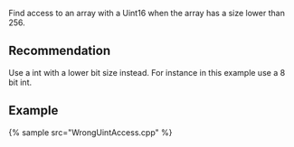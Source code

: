 Find access to an array with a Uint16 when the array has a size lower than 256.


## Recommendation
Use a int with a lower bit size instead. For instance in this example use a 8 bit int.


## Example
{% sample src="WrongUintAccess.cpp" %}
